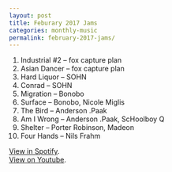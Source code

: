 ```yaml
---
layout: post
title: Feburary 2017 Jams
categories: monthly-music
permalink: february-2017-jams/
---
```


1. Industrial #2 – fox capture plan
2. Asian Dancer – fox capture plan
3. Hard Liquor – SOHN
4. Conrad – SOHN
5. Migration – Bonobo
6. Surface – Bonobo, Nicole Miglis
7. The Bird – Anderson .Paak
8. Am I Wrong – Anderson .Paak, ScHoolboy Q
9. Shelter – Porter Robinson, Madeon
10. Four Hands – Nils Frahm

[View in Spotify][spotify].  
[View on Youtube][youtube].

[spotify]: https://open.spotify.com/user/fred.hohman/playlist/3JbFFrmYv56g4D6Dc2QIe2 "View in Spotify."
[youtube]: https://www.youtube.com/playlist?list=PL7t4sFPlrvYWJefMWXtj2Ipd9BnmHVJkL "View on Youtube."